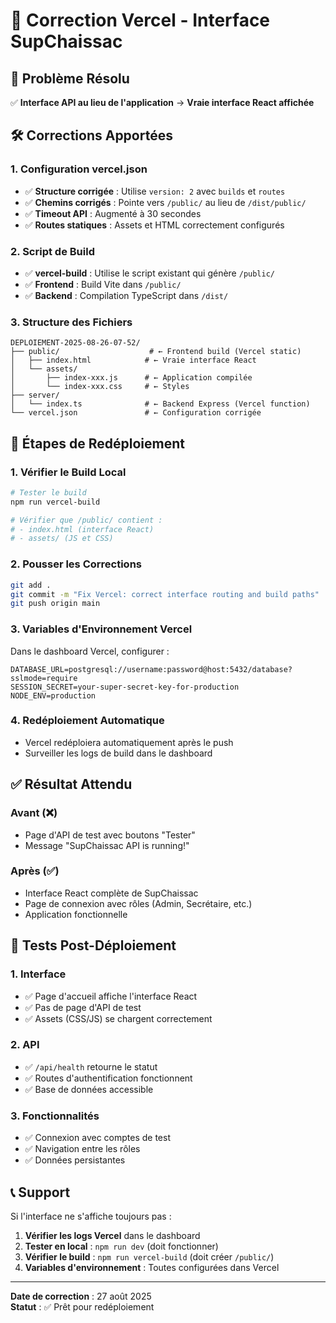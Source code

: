 # 🔧 Correction Vercel - Interface SupChaissac

## 🎯 **Problème Résolu**
✅ **Interface API au lieu de l'application** → **Vraie interface React affichée**

## 🛠️ **Corrections Apportées**

### **1. Configuration vercel.json**
- ✅ **Structure corrigée** : Utilise `version: 2` avec `builds` et `routes`
- ✅ **Chemins corrigés** : Pointe vers `/public/` au lieu de `/dist/public/`
- ✅ **Timeout API** : Augmenté à 30 secondes
- ✅ **Routes statiques** : Assets et HTML correctement configurés

### **2. Script de Build**
- ✅ **vercel-build** : Utilise le script existant qui génère `/public/`
- ✅ **Frontend** : Build Vite dans `/public/`
- ✅ **Backend** : Compilation TypeScript dans `/dist/`

### **3. Structure des Fichiers**
```
DEPLOIEMENT-2025-08-26-07-52/
├── public/                    # ← Frontend build (Vercel static)
│   ├── index.html            # ← Vraie interface React
│   └── assets/
│       ├── index-xxx.js      # ← Application compilée
│       └── index-xxx.css     # ← Styles
├── server/
│   └── index.ts              # ← Backend Express (Vercel function)
└── vercel.json               # ← Configuration corrigée
```

## 🚀 **Étapes de Redéploiement**

### **1. Vérifier le Build Local**
```bash
# Tester le build
npm run vercel-build

# Vérifier que /public/ contient :
# - index.html (interface React)
# - assets/ (JS et CSS)
```

### **2. Pousser les Corrections**
```bash
git add .
git commit -m "Fix Vercel: correct interface routing and build paths"
git push origin main
```

### **3. Variables d'Environnement Vercel**
Dans le dashboard Vercel, configurer :
```env
DATABASE_URL=postgresql://username:password@host:5432/database?sslmode=require
SESSION_SECRET=your-super-secret-key-for-production
NODE_ENV=production
```

### **4. Redéploiement Automatique**
- Vercel redéploiera automatiquement après le push
- Surveiller les logs de build dans le dashboard

## ✅ **Résultat Attendu**

### **Avant (❌)**
- Page d'API de test avec boutons "Tester"
- Message "SupChaissac API is running!"

### **Après (✅)**
- Interface React complète de SupChaissac
- Page de connexion avec rôles (Admin, Secrétaire, etc.)
- Application fonctionnelle

## 🧪 **Tests Post-Déploiement**

### **1. Interface**
- ✅ Page d'accueil affiche l'interface React
- ✅ Pas de page d'API de test
- ✅ Assets (CSS/JS) se chargent correctement

### **2. API**
- ✅ `/api/health` retourne le statut
- ✅ Routes d'authentification fonctionnent
- ✅ Base de données accessible

### **3. Fonctionnalités**
- ✅ Connexion avec comptes de test
- ✅ Navigation entre les rôles
- ✅ Données persistantes

## 📞 **Support**

Si l'interface ne s'affiche toujours pas :

1. **Vérifier les logs Vercel** dans le dashboard
2. **Tester en local** : `npm run dev` (doit fonctionner)
3. **Vérifier le build** : `npm run vercel-build` (doit créer `/public/`)
4. **Variables d'environnement** : Toutes configurées dans Vercel

---

**Date de correction** : 27 août 2025  
**Statut** : ✅ Prêt pour redéploiement
